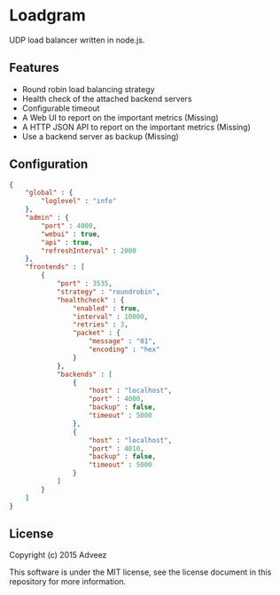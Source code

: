 # Loadgram 

UDP load balancer written in node.js.

## Features

- Round robin load balancing strategy
- Health check of the attached backend servers
- Configurable timeout
- A Web UI to report on the important metrics (Missing)
- A HTTP JSON API to report on the important metrics (Missing)
- Use a backend server as backup (Missing)

## Configuration

```json
{
	"global" : {
		"loglevel" : "info" 
	},
	"admin" : {
		"port" : 4000,
		"webui" : true,
		"api" : true,
		"refreshInterval" : 2000
	},
	"frontends" : [
		{	
			"port" : 3535,
			"strategy" : "roundrobin",
			"healthcheck" : {
				"enabled" : true,
				"interval" : 10000,
				"retries" : 3,
				"packet" : {
					"message" : "01",
					"encoding" : "hex"
				}
			},
			"backends" : [
				{
					"host" : "localhost",
					"port" : 4000,
					"backup" : false,
					"timeout" : 5000
				},
				{
					"host" : "localhost",
					"port" : 4010,
					"backup" : false,
					"timeout" : 5000
				}
			]
		}
	]	
}
```

## License

Copyright (c) 2015 Adveez

This software is under the MIT license, see the license document in this repository for more information.